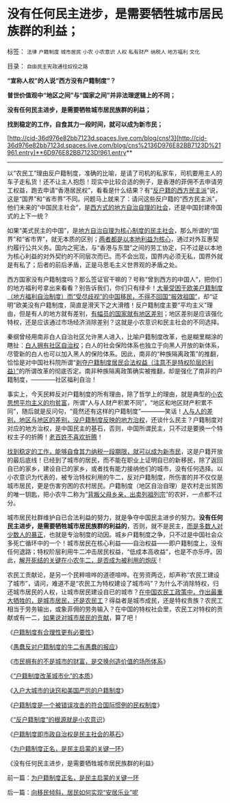 # 没有任何民主进步，是需要牺牲城市居民族群的利益；

标签： `法律` `户籍制度` `城市居民` `小农` `小农意识` `人权` `私有财产` `纳税人` `地方福利` `文化` 

目录： `自由民主宪政通往奴役之路`

**“宣称人权”的人说“西方没有户籍制度”？**

**普世价值观中“地区之间”与“国家之间”并非法理逻辑上的不同；**

**没有任何民主进步，是需要牺牲城市居民族群的利益；**

**找到稳定的工作，自食其力一段时间，就可以成为新市民；**

[http://cid-36d976e82bb7123d.spaces.live.com/blog/cns!3](http://cid-36d976e82bb7123d.spaces.live.com/blog/cns%2136D976E82BB7123D%21961.entry)**6D976E82BB7123D!961.entry**

****

以“农民工”理由反户籍制度，准确的比喻，是请了司机的私家车，司机要用主人的车子走私货！还不让主人抱怨！现实中比较合适的例子，是香港的菲佣不去申请劳工权益，跑去申请“香港居民权”，看看是什么结果？有“[反户籍的西方民主派](../../../2008/7/5/户籍制度是社区自治权的要素替代.md)”说，这是“国界”和“省市界”不同。问题马上就来了：请问这些反户籍的“西方民主派”，他们未来的“中国民主社会”，是[西方式的地方自治自理的社会](http://darthvad.blog.sohu.com/131400241.html)，还是中国封建帝国式的上下一统？

如果“美式民主的中国”，是[地方自治自理为核心制度的民主社会](../../../2009/7/13/扩大基层自治权抑制地区分裂倾向.md)，那么所谓的“国界”和“省市界”，就无本质的区别；[两者都是以本地利益为核心](../../../2009/10/26/地区差别是户籍制度合理性的充分理由.md)，通过对外互惠契约履行公共义务。国内之宪法，与“香港与东盟”之间的劳工协定，只不过是以本地为核心利益的对外契约的不同层次而已。而不会出现，国界内必须无私，国界外就是有私了；后者的前后矛盾，正是马恩毛主义世界观的矛盾之处。

西方国家没有户籍制度吗？那么签证官干嘛的？号称“曾到西方的中国人”，把你们的地方福利号拿出来看看？别告诉我们，你们只有绿卡！[大量受困于欧美户籍制度（地方福利自治制度）而“受尽歧视”的中国移民，不得不回国“报效祖国”](../../../2010/2/1/入户大城市的诀窍和美国严厉的户籍制度.md)，却“证明”欧美没有户籍制度，简直是滑天下之大滑稽！反户籍制度主要“平均主义”理由，但是有人的地方就有差别，[有幅员的国家就有地区差别](../../../2009/10/26/地区差别是户籍制度合理性的充分理由.md)；地区差别是应该强化特权，还是应该通过市场经济消除差别？这就是小农意识和民主社会的不同选择。

秦纲曾经用南非白人自治社区允许黑人进入，比喻户籍制度改革，也是糊里糊涂的瞎扯：[白人拥有社区自治权](../../../2009/7/13/社区自治从最小单位开始.md)；白人的社会保险体系也独立于向黑人开放的新体系，尽管新的白人也可以加入黑人的保险体系。因此，南非的“种族隔离政策”的推翻，恰恰是对中国社科院所谓“[剥夺户籍制度居民合法权益（注意不是特权阶层的利益）”](../../../2010/1/27/愚蠢的人自然有愚蠢的报应.md)的所谓改革的彻底否定。南非种族隔离政策确实被推翻，却是强化了南非的户籍制度，————社区福利自治！

事实上，今天民粹反对户籍制度的所有理由，除了哲学上的理由，就是典型的[小农思想平均主义的均贫富](../../../2010/2/21/小农意识是中国农村的灾星.md)，所谓“人与人财产积累不同”，“地区和地区财产积累不同”，随后就是反问句，“竟然还有这样的户籍制度”————笑话！[人与人的差别，地区与地区的差别，没户籍制度反映的地方治权](../../../2009/10/26/地区差别是户籍制度合理性的充分理由.md)，还谈什么民主？户籍制度对对应的地方治权，是中国民主的基石，否则，中国所谓民主，只不过是要换一个特权主子的折腾！[老百姓不喜欢折腾](../../../2009/2/9/黄宗羲定律“老百姓尽量别折腾”.md)！

[找到稳定的工作，能够自食其力纳税一段期限，就可以成为新市民](../../../2009/10/15/“找到稳定的工作就能入户”.md)，这是户籍开放的最后底线！已经到了城市的居民，而不能在职业上证明自已的新移民，除了返回自已的家乡，建设自已的家乡，或者找有能力接纳他们的城市，没有任何选择。以小农意识为代表的，被专治特权利用的牛二，反对户籍制度，所伤害的并不仅仅是城市居民，更是伤害穷困的农村居民。户籍制度（地区自治自理）是农村走出贫困的唯一钥匙，把小农牛二称为“[背叛父母乡亲，出卖列祖列宗](../../../2008/7/5/户籍制度是社区自治权的要素替代.md)”的农奸，一点都不过分。

城市居民社群维护自已合法利益的努力，就是争夺中国民主进步的努力。**没有任何民主进步，是需要牺牲城市居民族群的利益的**，否则，就不是民主，[而是多数人对少数人的暴正](../../../2010/3/3/“少数服从多数”是反人权反民主的专治之源.md)，也就是专治制度的动因。城乡户籍制度之争，只不过是中国社会众多死亡循环中的一个！城市居民在核心利益——自治权益——即户籍制度上，没有任何退路；特权阶层利用牛二冲击居民权益，“低成本高收益”，也是不亦乐呼。因此，[解开死结的关键在小农牛二，是否成为被利用的炮灰](../../../2009/9/3/有两种血酬者命运是自取灭亡的悲惨.md)！

农民工贡献论，是另一个民粹喧哗的道德喧哗。在劳资两讫，却声称“农民工建设了城市”，请问，难道不是“农民工为特权建设了城市吗”？为什么不消除特权，归还城市居民的人权，让城市居民建设自已的城市？[在中国农民工政策中，作出最重大牺牲的，是城市居民，还是农民工](../../../2009/10/15/城市居民为农民工和输出地区作出了重大牺牲和贡献.md)？得益者是城市成民，还是特权贵族？农民工相当于劳务输出，或象菲佣的劳务输入？在中国的特权社会里，农民工对特权的贡献或有一二，[如果说对城市居民的贡献](../../../2009/9/19/农民工对地方经济发展的贡献为零！GDP除外.md)，算了吧！



《[户籍制度有合理性更有必要性](../../../2009/9/29/户籍制度的合理性和必要性专题讨论目录.md)》

《[愚蠢反对户籍制度的牛二有愚蠢的报应](../../../2010/1/27/愚蠢的人自然有愚蠢的报应.md)》

《[市民拥有的不是城市的财富，是交换创造价值的场所体系](../../../2010/1/29/市民拥有的不是城市的财富，是交换创造价值的场所体系.md)》

《[“户籍制度改革城市化”的本质](../../../2010/1/29/“户籍制度改革城市化”的本质是浩劫.md)》

《[入户大城市的诀窍和美国严厉的户籍制度](../../../2010/2/1/入户大城市的诀窍和美国严厉的户籍制度.md)》

《[户籍制度是一个被错误攻击的符合国际惯例的民权制度](../../../2010/3/4/户籍制度是被错误攻击的民权制度.md)》

《[“反户籍制度”的根源就是小农意识](../../../2010/3/5/“反户籍制度”的根源就是小农意识.md)》

《[户籍制度即市政自治权是民主社会的基石](../../../2010/3/5/户籍制度即市政自治权是民主社会的基石.md)》

《[为户籍制度正名，是民主启蒙的关键一环](../../../2010/3/6/为户籍制度正名，是民主启蒙的关键一环.md)》

《没有任何民主进步，是需要牺牲城市居民族群的利益》

前一篇：[为户籍制度正名，是民主启蒙的关键一环](../../../2010/3/6/为户籍制度正名，是民主启蒙的关键一环.md)

后一篇：[向移民倾斜，居民如何实现“安居乐业”呢](../../../2010/3/6/向移民倾斜，居民如何实现“安居乐业”呢.md)